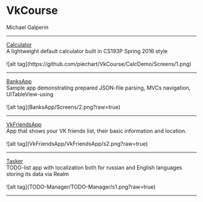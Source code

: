 # VkCourse
Michael Galperin
<hr>
<a href="https://github.com/piechart/VkCourse/tree/master/CalcDemo" target="_blank">Calculator</a><br>
A lightweight default calculator built in CS193P Spring 2016 style<br><br>
![alt tag](https://github.com/piechart/VkCourse/CalcDemo/Screens/1.png)
<hr>
<a href="https://github.com/piechart/VkCourse/tree/master/BanksApp" target="_blank">BanksApp</a><br>
Sample app demonstrating prepared JSON-file parsing, MVCs navigation, UITableView-using<br><br>
![alt tag](BanksApp/Screens/2.png?raw=true)
<hr>
<a href="https://github.com/piechart/VkCourse/tree/master/VkFriendsApp" target="_blank">VkFriendsApp</a><br>
App that shows your VK friends list, their basic information and location.<br><br>
![alt tag](VkFriendsApp/VkFriendsApp/s2.png?raw=true)
<hr>
<a href="https://github.com/piechart/VkCourse/tree/master/TODO-Manager" target="_blank">Tasker</a><br>
TODO-list app with localization both for russian and English languages storing its data via Realm<br><br>
![alt tag](TODO-Manager/TODO-Manager/s1.png?raw=true)
<hr>
